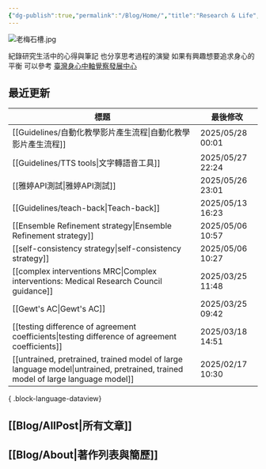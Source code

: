 ```yaml
---
{"dg-publish":true,"permalink":"/Blog/Home/","title":"Research & Life","contentClasses":"cards","tags":["blog","gardenEntry"],"created":"2023-02-16T00:00:00.000Z","updated":"2025-03-11T11:18"}
---
```



![老梅石槽.jpg](/img/user/Blog/images/%E8%80%81%E6%A2%85%E7%9F%B3%E6%A7%BD.jpg)

紀錄研究生活中的心得與筆記
也分享思考過程的演變
如果有興趣想要追求身心的平衡
可以參考 [臺灣身心中軸覺察發展中心](https://bmaa.tw)

## 最近更新

| 標題                                                                                                                                | 最後修改              |
| --------------------------------------------------------------------------------------------------------------------------------- | ----------------- |
| [[Guidelines/自動化教學影片產生流程\|自動化教學影片產生流程]]                                                                                        | 2025/05/28  00:01 |
| [[Guidelines/TTS tools\|文字轉語音工具]]                                                                                              | 2025/05/27  22:24 |
| [[雅婷API測試\|雅婷API測試]]                                                                                                           | 2025/05/26  23:01 |
| [[Guidelines/teach-back\|Teach-back]]                                                                                          | 2025/05/13  16:23 |
| [[Ensemble Refinement strategy\|Ensemble Refinement strategy]]                                                                 | 2025/05/06  10:57 |
| [[self-consistency strategy\|self-consistency strategy]]                                                                       | 2025/05/06  10:27 |
| [[complex interventions MRC\|Complex interventions: Medical Research Council guidance]]                                        | 2025/03/25  11:48 |
| [[Gewt's AC\|Gewt's AC]]                                                                                                       | 2025/03/25  09:42 |
| [[testing difference of agreement coefficients\|testing difference of agreement coefficients]]                                 | 2025/03/18  14:51 |
| [[untrained, pretrained, trained model of large language model\|untrained, pretrained, trained model of large language model]] | 2025/02/17  10:30 |

{ .block-language-dataview}

## [[Blog/AllPost\|所有文章]]

## [[Blog/About\|著作列表與簡歷]]
